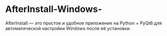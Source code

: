 # AfterInstall-Windows-
AfterInstall — это простое и удобное приложение на Python + PyQt6   для автоматической настройки Windows после её установки.
